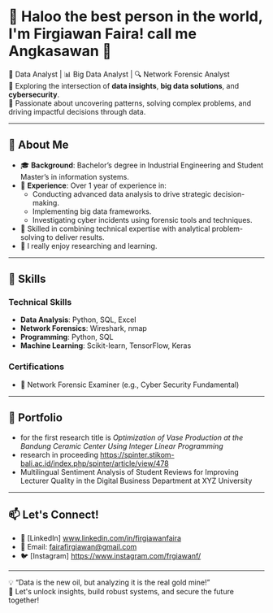 # 👋 Haloo the best person in the world, I'm Firgiawan Faira! call me Angkasawan 🚀

🎯 Data Analyst | 📊 Big Data Analyst | 🔍 Network Forensic Analyst  
🔗 Exploring the intersection of **data insights**, **big data solutions**, and **cybersecurity**.  
🌟 Passionate about uncovering patterns, solving complex problems, and driving impactful decisions through data.

---

## 🚀 About Me
- 🎓 **Background**: Bachelor’s degree in Industrial Engineering and Student Master’s in information systems.
- 💼 **Experience**: Over 1 year of experience in:
  - Conducting advanced data analysis to drive strategic decision-making.
  - Implementing big data frameworks.
  - Investigating cyber incidents using forensic tools and techniques.
- 🌟 Skilled in combining technical expertise with analytical problem-solving to deliver results.
- 🥰 I really enjoy researching and learning.

---

## 🔧 Skills
### **Technical Skills**
- **Data Analysis**: Python, SQL, Excel
- **Network Forensics**: Wireshark, nmap
- **Programming**: Python, SQL
- **Machine Learning**: Scikit-learn, TensorFlow, Keras

### **Certifications**
- 📜 Network Forensic Examiner (e.g., Cyber Security Fundamental)

---

## 📂 Portfolio
- for the first research title is *Optimization of Vase Production at the Bandung Ceramic Center Using Integer Linear Programming*
- research in proceeding https://spinter.stikom-bali.ac.id/index.php/spinter/article/view/478
- Multilingual Sentiment Analysis of Student Reviews for Improving Lecturer Quality in the Digital Business Department at XYZ University


---

## 📫 Let's Connect!
- 📝 [LinkedIn] www.linkedin.com/in/firgiawanfaira
- 📧 Email: fairafirgiawan@gmail.com
- 🐦 [Instagram] https://www.instagram.com/frgiawanf/

---

💡 “Data is the new oil, but analyzing it is the real gold mine!”  
🚀 Let's unlock insights, build robust systems, and secure the future together!
